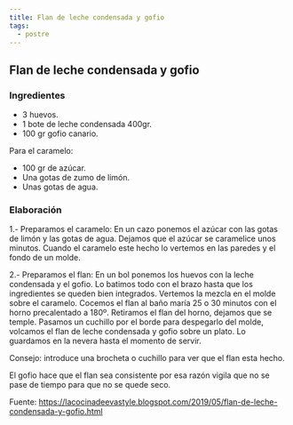 ```yaml
---
title: Flan de leche condensada y gofio
tags:
  - postre
---
```

## Flan de leche condensada y gofio

### Ingredientes

- 3 huevos.
- 1 bote de leche condensada 400gr.
- 100 gr gofio canario.

Para el caramelo:

- 100 gr de azúcar.
- Una gotas de zumo de limón.
- Unas gotas de agua.

### Elaboración

1.- Preparamos el caramelo: En un cazo ponemos el azúcar con las gotas de limón
y las gotas de agua. Dejamos que el azúcar se caramelice unos minutos. Cuando
el caramelo este hecho lo vertemos en las paredes y el fondo de un molde.

2.- Preparamos el flan: En un bol ponemos los huevos con la leche condensada y
el gofio. Lo batimos todo con el brazo hasta que los ingredientes se queden
bien integrados. Vertemos la mezcla en el molde sobre el caramelo. Cocemos el
flan al baño maría 25 o 30 minutos con el horno precalentado a 180º. Retiramos
el flan del horno, dejamos que se temple. Pasamos un cuchillo por el borde para
despegarlo del molde, volcamos el flan de leche condensada y gofio sobre un
plato. Lo guardamos en la nevera hasta el momento de servir.

Consejo: introduce una brocheta o cuchillo para ver que el flan esta hecho.

El gofio hace que el flan sea consistente por esa razón vigila que no se pase
de tiempo para que no se quede seco.

Fuente: <https://lacocinadeevastyle.blogspot.com/2019/05/flan-de-leche-condensada-y-gofio.html>
